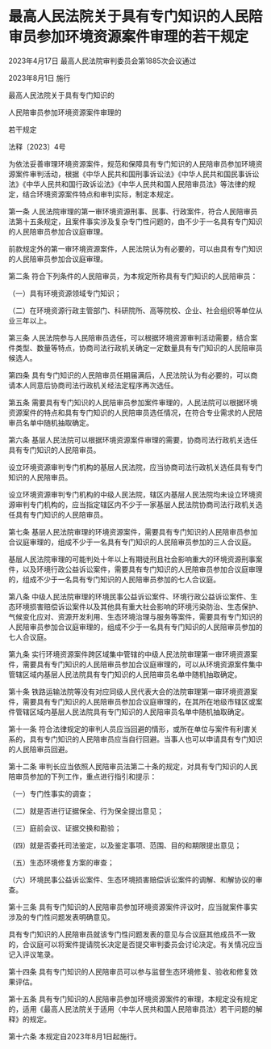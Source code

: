 # 最高人民法院关于具有专门知识的人民陪审员参加环境资源案件审理的若干规定

2023年4月17日 最高人民法院审判委员会第1885次会议通过

2023年8月1日 施行

<!-- INFO END -->

最高人民法院关于具有专门知识的

人民陪审员参加环境资源案件审理的

若干规定

法释〔2023〕4号

为依法妥善审理环境资源案件，规范和保障具有专门知识的人民陪审员参加环境资源案件审判活动，根据《中华人民共和国刑事诉讼法》《中华人民共和国民事诉讼法》《中华人民共和国行政诉讼法》《中华人民共和国人民陪审员法》等法律的规定，结合环境资源案件特点和审判实际，制定本规定。

第一条 人民法院审理的第一审环境资源刑事、民事、行政案件，符合人民陪审员法第十五条规定，且案件事实涉及复杂专门性问题的，由不少于一名具有专门知识的人民陪审员参加合议庭审理。

前款规定外的第一审环境资源案件，人民法院认为有必要的，可以由具有专门知识的人民陪审员参加合议庭审理。

第二条 符合下列条件的人民陪审员，为本规定所称具有专门知识的人民陪审员：

（一）具有环境资源领域专门知识；

（二）在环境资源行政主管部门、科研院所、高等院校、企业、社会组织等单位从业三年以上。

第三条 人民法院参与人民陪审员选任，可以根据环境资源审判活动需要，结合案件类型、数量等特点，协商司法行政机关确定一定数量具有专门知识的人民陪审员候选人。

第四条 具有专门知识的人民陪审员任期届满后，人民法院认为有必要的，可以商请本人同意后协商司法行政机关经法定程序再次选任。

第五条 需要具有专门知识的人民陪审员参加案件审理的，人民法院可以根据环境资源案件的特点和具有专门知识的人民陪审员选任情况，在符合专业需求的人民陪审员名单中随机抽取确定。

第六条 基层人民法院可以根据环境资源案件审理的需要，协商司法行政机关选任具有专门知识的人民陪审员。

设立环境资源审判专门机构的基层人民法院，应当协商司法行政机关选任具有专门知识的人民陪审员。

设立环境资源审判专门机构的中级人民法院，辖区内基层人民法院均未设立环境资源审判专门机构的，应当指定辖区内不少于一家基层人民法院协商司法行政机关选任具有专门知识的人民陪审员。

第七条 基层人民法院审理的环境资源案件，需要具有专门知识的人民陪审员参加合议庭审理的，组成不少于一名具有专门知识的人民陪审员参加的三人合议庭。

基层人民法院审理的可能判处十年以上有期徒刑且社会影响重大的环境资源刑事案件，以及环境行政公益诉讼案件，需要具有专门知识的人民陪审员参加合议庭审理的，组成不少于一名具有专门知识的人民陪审员参加的七人合议庭。

第八条 中级人民法院审理的环境民事公益诉讼案件、环境行政公益诉讼案件、生态环境损害赔偿诉讼案件以及其他具有重大社会影响的环境污染防治、生态保护、气候变化应对、资源开发利用、生态环境治理与服务等案件，需要具有专门知识的人民陪审员参加合议庭审理的，组成不少于一名具有专门知识的人民陪审员参加的七人合议庭。

第九条 实行环境资源案件跨区域集中管辖的中级人民法院审理第一审环境资源案件，需要具有专门知识的人民陪审员参加合议庭审理的，可以从环境资源案件集中管辖区域内基层人民法院具有专门知识的人民陪审员名单中随机抽取确定。

第十条 铁路运输法院等没有对应同级人民代表大会的法院审理第一审环境资源案件，需要具有专门知识的人民陪审员参加合议庭审理的，在其所在地级市辖区或案件管辖区域内基层人民法院具有专门知识的人民陪审员名单中随机抽取确定。

第十一条 符合法律规定的审判人员应当回避的情形，或所在单位与案件有利害关系的，具有专门知识的人民陪审员应当自行回避。当事人也可以申请具有专门知识的人民陪审员回避。

第十二条 审判长应当依照人民陪审员法第二十条的规定，对具有专门知识的人民陪审员参加的下列工作，重点进行指引和提示：

（一）专门性事实的调查；

（二）就是否进行证据保全、行为保全提出意见；

（三）庭前会议、证据交换和勘验；

（四）就是否委托司法鉴定，以及鉴定事项、范围、目的和期限提出意见；

（五）生态环境修复方案的审查；

（六）环境民事公益诉讼案件、生态环境损害赔偿诉讼案件的调解、和解协议的审查。

第十三条 具有专门知识的人民陪审员参加环境资源案件评议时，应当就案件事实涉及的专门性问题发表明确意见。

具有专门知识的人民陪审员就该专门性问题发表的意见与合议庭其他成员不一致的，合议庭可以将案件提请院长决定是否提交审判委员会讨论决定。有关情况应当记入评议笔录。

第十四条 具有专门知识的人民陪审员可以参与监督生态环境修复、验收和修复效果评估。

第十五条 具有专门知识的人民陪审员参加环境资源案件的审理，本规定没有规定的，适用《最高人民法院关于适用〈中华人民共和国人民陪审员法〉若干问题的解释》的规定。

第十六条 本规定自2023年8月1日起施行。